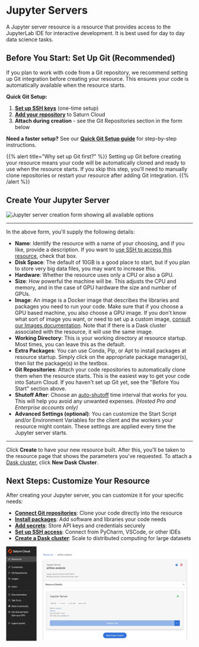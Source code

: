 # Jupyter Servers

A Jupyter server resource is a resource that provides access to the JupyterLab IDE for interactive development. It is best used for day to day data science tasks.

## Before You Start: Set Up Git (Recommended)

If you plan to work with code from a Git repository, we recommend setting up Git integration before creating your resource. This ensures your code is automatically available when the resource starts.

**Quick Git Setup:**
1. **[Set up SSH keys](/docs)** (one-time setup)
2. **[Add your repository](/docs)** to Saturn Cloud
3. **Attach during creation** - see the Git Repositories section in the form below

**Need a faster setup?** See our **[Quick Git Setup guide](/docs)** for step-by-step instructions.

{{% alert title="Why set up Git first?" %}}
Setting up Git before creating your resource means your code will be automatically cloned and ready to use when the resource starts. If you skip this step, you'll need to manually clone repositories or restart your resource after adding Git integration.
{{% /alert %}}

## Create Your Jupyter Server

<img src="/images/jupyter-creation-form.png" alt="Jupyter server creation form showing all available options" class="doc-image">

<hr>

In the above form, you'll supply the following details:

* **Name**: Identify the resource with a name of your choosing, and if you like, provide a description. If you  want to [use SSH to access this resource](/docs), check that box. 
* **Disk Space**: The default of 10GB is a good place to start, but if you plan to store very big data files, you may want to increase this.
* **Hardware**: Whether the resource uses only a CPU or also a GPU.
* **Size**: How powerful the machine will be. This adjusts the CPU and memory, and in the case of GPU hardware the size and number of GPUs.
* **Image**: An image is a Docker image that describes the libraries and packages you need to run your code.  Make sure that if you choose a GPU based machine, you also choose a GPU image. If you don't know what sort of image you want, or need to set up a custom image, [consult our Images documentation](/docs). Note that if there is a Dask cluster associated with the resource, it will use the same image.
* **Working Directory**: This is your working directory at resource startup. Most times, you can leave this as the default.
* **Extra Packages**: You can use Conda, Pip, or Apt to install packages at resource startup. Simply click on the appropriate package manager(s), then list the package(s) in the textbox.
* **Git Repositories**: Attach your code repositories to automatically clone them when the resource starts. This is the easiest way to get your code into Saturn Cloud. If you haven't set up Git yet, see the "Before You Start" section above.
* **Shutoff After**: Choose an [auto-shutoff](/docs) time interval that works for you. This will help you avoid any unwanted expenses. *(Hosted Pro and Enterprise accounts only)*
* **Advanced Settings (optional)**: You can customize the Start Script and/or Environment Variables for the client and the workers your resource might contain. These settings are applied every time the Jupyter server starts.

<hr>

Click **Create** to have your new resource built. After this, you'll be taken to the resource page that shows the parameters you've requested. To attach a [Dask cluster](/docs), click **New Dask Cluster**.

## Next Steps: Customize Your Resource

After creating your Jupyter server, you can customize it for your specific needs:

- **[Connect Git repositories](/docs)**: Clone your code directly into the resource
- **[Install packages](/docs)**: Add software and libraries your code needs
- **[Add secrets](/docs)**: Store API keys and credentials securely
- **[Set up SSH access](/docs)**: Connect from PyCharm, VSCode, or other IDEs
- **[Create a Dask cluster](/docs)**: Scale to distributed computing for large datasets

<img src="/images/docs/quickstart3b.webp" alt="Screenshot of a resource page after creation, called 'pytorch'" class="doc-image">
